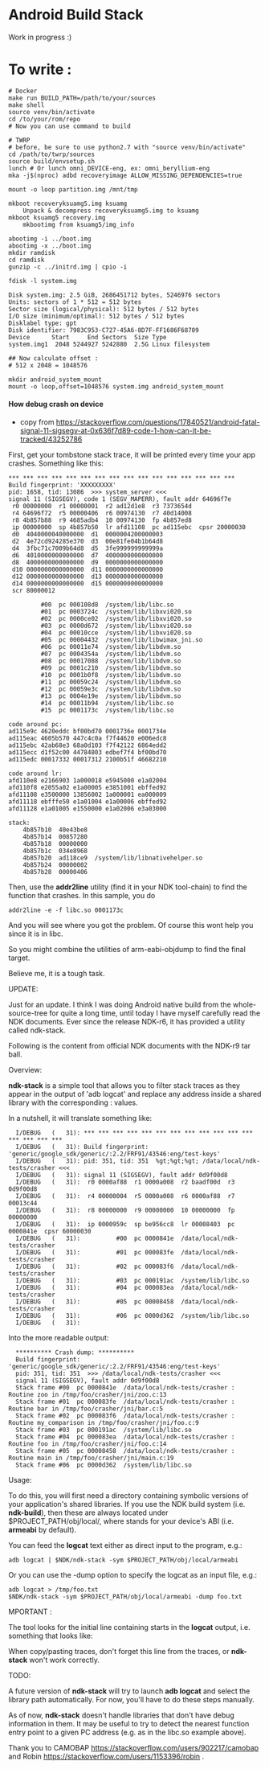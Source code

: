 Android Build Stack
==================

Work in progress :)

# To write :

```
# Docker
make run BUILD_PATH=/path/to/your/sources
make shell
source venv/bin/activate
cd /to/your/rom/repo
# Now you can use command to build
```

```
# TWRP
# before, be sure to use python2.7 with "source venv/bin/activate"
cd /path/to/twrp/sources
source build/envsetup.sh
lunch # Or lunch omni_DEVICE-eng, ex: omni_beryllium-eng
mka -j$(nproc) adbd recoveryimage ALLOW_MISSING_DEPENDENCIES=true
```

```
mount -o loop partition.img /mnt/tmp

mkboot recoveryksuamg5.img ksuamg
	Unpack & decompress recoveryksuamg5.img to ksuamg
mkboot ksuamg5 recovery.img
	mkbootimg from ksuamg5/img_info

abootimg -i ../boot.img
abootimg -x ../boot.img
mkdir ramdisk
cd ramdisk
gunzip -c ../initrd.img | cpio -i
```

```
fdisk -l system.img

Disk system.img: 2.5 GiB, 2686451712 bytes, 5246976 sectors
Units: sectors of 1 * 512 = 512 bytes
Sector size (logical/physical): 512 bytes / 512 bytes
I/O size (minimum/optimal): 512 bytes / 512 bytes
Disklabel type: gpt
Disk identifier: 7983C953-C727-45A6-8D7F-FF1686F68709
Device      Start     End Sectors  Size Type
system.img1  2048 5244927 5242880  2.5G Linux filesystem

## Now calculate offset :
# 512 x 2048 = 1048576

mkdir android_system_mount
mount -o loop,offset=1048576 system.img android_system_mount
```

#### How debug crash on device
- copy from https://stackoverflow.com/questions/17840521/android-fatal-signal-11-sigsegv-at-0x636f7d89-code-1-how-can-it-be-tracked/43252786

First, get your tombstone stack trace, it will be printed every time your app crashes. Something like this:
```
*** *** *** *** *** *** *** *** *** *** *** *** *** *** *** ***
Build fingerprint: 'XXXXXXXXX'
pid: 1658, tid: 13086  >>> system_server <<<
signal 11 (SIGSEGV), code 1 (SEGV_MAPERR), fault addr 64696f7e
 r0 00000000  r1 00000001  r2 ad12d1e8  r3 7373654d
 r4 64696f72  r5 00000406  r6 00974130  r7 40d14008
 r8 4b857b88  r9 4685adb4  10 00974130  fp 4b857ed8
 ip 00000000  sp 4b857b50  lr afd11108  pc ad115ebc  cpsr 20000030
 d0  4040000040000000  d1  0000004200000003
 d2  4e72cd924285e370  d3  00e81fe04b1b64d8
 d4  3fbc71c7009b64d8  d5  3fe999999999999a
 d6  4010000000000000  d7  4000000000000000
 d8  4000000000000000  d9  0000000000000000
 d10 0000000000000000  d11 0000000000000000
 d12 0000000000000000  d13 0000000000000000
 d14 0000000000000000  d15 0000000000000000
 scr 80000012

         #00  pc 000108d8  /system/lib/libc.so
         #01  pc 0003724c  /system/lib/libxvi020.so
         #02  pc 0000ce02  /system/lib/libxvi020.so
         #03  pc 0000d672  /system/lib/libxvi020.so
         #04  pc 00010cce  /system/lib/libxvi020.so
         #05  pc 00004432  /system/lib/libwimax_jni.so
         #06  pc 00011e74  /system/lib/libdvm.so
         #07  pc 0004354a  /system/lib/libdvm.so
         #08  pc 00017088  /system/lib/libdvm.so
         #09  pc 0001c210  /system/lib/libdvm.so
         #10  pc 0001b0f8  /system/lib/libdvm.so
         #11  pc 00059c24  /system/lib/libdvm.so
         #12  pc 00059e3c  /system/lib/libdvm.so
         #13  pc 0004e19e  /system/lib/libdvm.so
         #14  pc 00011b94  /system/lib/libc.so
         #15  pc 0001173c  /system/lib/libc.so

code around pc:
ad115e9c 4620eddc bf00bd70 0001736e 0001734e 
ad115eac 4605b570 447c4c0a f7f44620 e006edc8 
ad115ebc 42ab68e3 68a0d103 f7f42122 6864edd2 
ad115ecc d1f52c00 44784803 edbef7f4 bf00bd70 
ad115edc 00017332 00017312 2100b51f 46682210 

code around lr:
afd110e8 e2166903 1a000018 e5945000 e1a02004 
afd110f8 e2055a02 e1a00005 e3851001 ebffed92 
afd11108 e3500000 13856002 1a000001 ea000009 
afd11118 ebfffe50 e1a01004 e1a00006 ebffed92 
afd11128 e1a01005 e1550000 e1a02006 e3a03000 

stack:
    4b857b10  40e43be8  
    4b857b14  00857280  
    4b857b18  00000000  
    4b857b1c  034e8968  
    4b857b20  ad118ce9  /system/lib/libnativehelper.so
    4b857b24  00000002  
    4b857b28  00000406
```

Then, use the **addr2line** utility (find it in your NDK tool-chain) to find the function that crashes. In this sample, you do

```
addr2line -e -f libc.so 0001173c
```

And you will see where you got the problem. Of course this wont help you since it is in libc.

So you might combine the utilities of arm-eabi-objdump to find the final target.

Believe me, it is a tough task.


UPDATE:

Just for an update. I think I was doing Android native build from the whole-source-tree for quite a long time, until today I have myself carefully read the NDK documents. Ever since the release NDK-r6, it has provided a utility called ndk-stack.

Following is the content from official NDK documents with the NDK-r9 tar ball.


Overview:

**ndk-stack** is a simple tool that allows you to filter stack traces as they appear in the output of 'adb logcat' and replace any address inside a shared library with the corresponding : values.

In a nutshell, it will translate something like:

```
  I/DEBUG   (   31): *** *** *** *** *** *** *** *** *** *** *** *** *** *** *** ***
  I/DEBUG   (   31): Build fingerprint: 'generic/google_sdk/generic/:2.2/FRF91/43546:eng/test-keys'
  I/DEBUG   (   31): pid: 351, tid: 351  %gt;%gt;%gt; /data/local/ndk-tests/crasher <<<
  I/DEBUG   (   31): signal 11 (SIGSEGV), fault addr 0d9f00d8
  I/DEBUG   (   31):  r0 0000af88  r1 0000a008  r2 baadf00d  r3 0d9f00d8
  I/DEBUG   (   31):  r4 00000004  r5 0000a008  r6 0000af88  r7 00013c44
  I/DEBUG   (   31):  r8 00000000  r9 00000000  10 00000000  fp 00000000
  I/DEBUG   (   31):  ip 0000959c  sp be956cc8  lr 00008403  pc 0000841e  cpsr 60000030
  I/DEBUG   (   31):          #00  pc 0000841e  /data/local/ndk-tests/crasher
  I/DEBUG   (   31):          #01  pc 000083fe  /data/local/ndk-tests/crasher
  I/DEBUG   (   31):          #02  pc 000083f6  /data/local/ndk-tests/crasher
  I/DEBUG   (   31):          #03  pc 000191ac  /system/lib/libc.so
  I/DEBUG   (   31):          #04  pc 000083ea  /data/local/ndk-tests/crasher
  I/DEBUG   (   31):          #05  pc 00008458  /data/local/ndk-tests/crasher
  I/DEBUG   (   31):          #06  pc 0000d362  /system/lib/libc.so
  I/DEBUG   (   31):
```

Into the more readable output:

```
  ********** Crash dump: **********
  Build fingerprint: 'generic/google_sdk/generic/:2.2/FRF91/43546:eng/test-keys'
  pid: 351, tid: 351  >>> /data/local/ndk-tests/crasher <<<
  signal 11 (SIGSEGV), fault addr 0d9f00d8
  Stack frame #00  pc 0000841e  /data/local/ndk-tests/crasher : Routine zoo in /tmp/foo/crasher/jni/zoo.c:13
  Stack frame #01  pc 000083fe  /data/local/ndk-tests/crasher : Routine bar in /tmp/foo/crasher/jni/bar.c:5
  Stack frame #02  pc 000083f6  /data/local/ndk-tests/crasher : Routine my_comparison in /tmp/foo/crasher/jni/foo.c:9
  Stack frame #03  pc 000191ac  /system/lib/libc.so
  Stack frame #04  pc 000083ea  /data/local/ndk-tests/crasher : Routine foo in /tmp/foo/crasher/jni/foo.c:14
  Stack frame #05  pc 00008458  /data/local/ndk-tests/crasher : Routine main in /tmp/foo/crasher/jni/main.c:19
  Stack frame #06  pc 0000d362  /system/lib/libc.so
```

Usage:

To do this, you will first need a directory containing symbolic versions of your application's shared libraries. If you use the NDK build system (i.e. **ndk-build**), then these are always located under $PROJECT_PATH/obj/local/, where stands for your device's ABI (i.e. **armeabi** by default).

You can feed the **logcat** text either as direct input to the program, e.g.:

```
adb logcat | $NDK/ndk-stack -sym $PROJECT_PATH/obj/local/armeabi
```

Or you can use the -dump option to specify the logcat as an input file, e.g.:

```
adb logcat > /tmp/foo.txt
$NDK/ndk-stack -sym $PROJECT_PATH/obj/local/armeabi -dump foo.txt
```

MPORTANT :

The tool looks for the initial line containing starts in the **logcat** output, i.e. something that looks like:

When copy/pasting traces, don't forget this line from the traces, or **ndk-stack** won't work correctly.

TODO:

A future version of **ndk-stack** will try to launch **adb logcat** and select the library path automatically. For now, you'll have to do these steps manually.

As of now, **ndk-stack** doesn't handle libraries that don't have debug information in them. It may be useful to try to detect the nearest function entry point to a given PC address (e.g. as in the libc.so example above).


Thank you to CAMOBAP https://stackoverflow.com/users/902217/camobap and Robin https://stackoverflow.com/users/1153396/robin .






